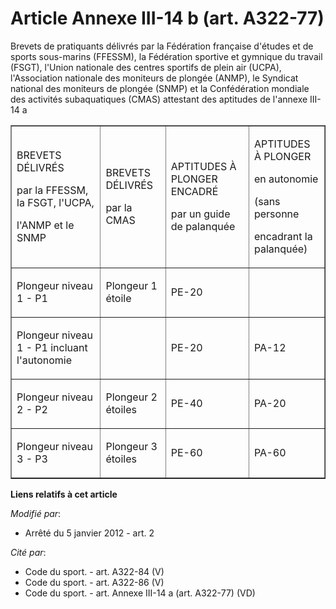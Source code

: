# Article Annexe III-14 b (art. A322-77)

Brevets de pratiquants délivrés par la Fédération française d'études et de sports sous-marins (FFESSM), la Fédération
sportive et gymnique du travail (FSGT), l'Union nationale des centres sportifs de plein air (UCPA), l'Association nationale
des moniteurs de plongée (ANMP), le Syndicat national des moniteurs de plongée (SNMP) et la Confédération mondiale des
activités subaquatiques (CMAS) attestant des aptitudes de l'annexe III-14 a

<table border="1" width="750" align="center" cellpadding="0">
  <tbody>
    <tr>
      <td>

BREVETS DÉLIVRÉS

par la FFESSM, la FSGT, l'UCPA,

l'ANMP et le SNMP

</td>
      <td>

BREVETS DÉLIVRÉS

par la CMAS

</td>
      <td>

APTITUDES À PLONGER ENCADRÉ

par un guide de palanquée

</td>
      <td>

APTITUDES À PLONGER

en autonomie

(sans personne

encadrant la palanquée)

</td>
    </tr>
    <tr>
      <td>

Plongeur niveau 1 - P1

</td>
      <td>

Plongeur 1 étoile

</td>
      <td>

PE-20

</td>
      <td>

</td>
    </tr>
    <tr>
      <td>

Plongeur niveau 1 - P1 incluant l'autonomie

</td>
      <td>

</td>
      <td>

PE-20

</td>
      <td>

PA-12

</td>
    </tr>
    <tr>
      <td>

Plongeur niveau 2 - P2

</td>
      <td>

Plongeur 2 étoiles

</td>
      <td>

PE-40

</td>
      <td>

PA-20

</td>
    </tr>
    <tr>
      <td>

Plongeur niveau 3 - P3 

</td>
      <td>

Plongeur 3 étoiles

</td>
      <td>

PE-60

</td>
      <td>

PA-60

</td>
    </tr>
  </tbody>
</table>

**Liens relatifs à cet article**

_Modifié par_:

  - Arrêté du 5 janvier 2012 - art. 2

_Cité par_:

  - Code du sport. - art. A322-84 (V)
  - Code du sport. - art. A322-86 (V)
  - Code du sport. - art. Annexe III-14 a (art. A322-77) (VD)
